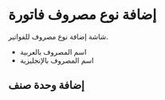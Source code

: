 # إضافة نوع مصروف فاتورة
شاشة إضافة نوع مصروف للفواتير.
- اسم المصروف بالعربية 
- اسم المصروف بالإنجليزية 
## إضافة وحدة صنف
